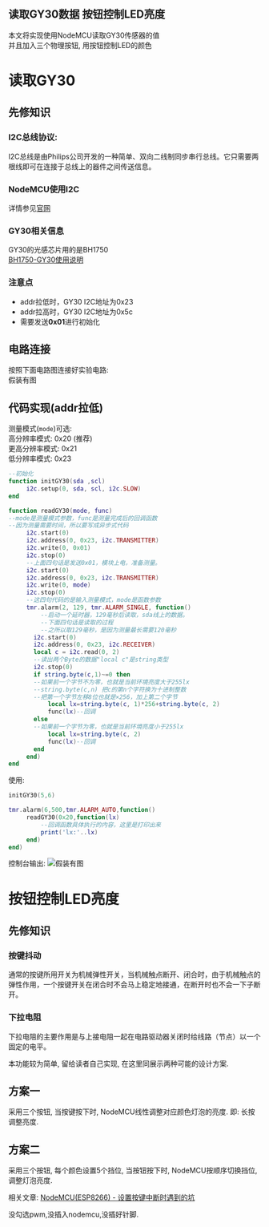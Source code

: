 ## 读取GY30数据 按钮控制LED亮度
本文将实现使用NodeMCU读取GY30传感器的值  
并且加入三个物理按钮, 用按钮控制LED的颜色

# 读取GY30
## 先修知识

### I2C总线协议:
I2C总线是由Philips公司开发的一种简单、双向二线制同步串行总线。它只需要两根线即可在连接于总线上的器件之间传送信息。
### NodeMCU使用I2C
详情参见[官网](http://nodemcu.readthedocs.io/en/dev/en/modules/i2c/)
### GY30相关信息
GY30的光感芯片用的是BH1750  
[BH1750-GY30使用说明](https://wenku.baidu.com/view/4425da33f7ec4afe05a1df64.html)  
### 注意点
+ addr拉低时，GY30 I2C地址为0x23
+ addr拉高时，GY30 I2C地址为0x5c
+ 需要发送**0x01**进行初始化

## 电路连接
按照下面电路图连接好实验电路:  
假装有图
## 代码实现(addr拉低)
测量模式(`mode`)可选:  
高分辨率模式: 0x20  (推荐)  
更高分辨率模式: 0x21  
低分辨率模式: 0x23  
```Lua
--初始化
function initGY30(sda ,scl)
     i2c.setup(0, sda, scl, i2c.SLOW)    
end

function readGY30(mode, func)
--mode是测量模式参数，func是测量完成后的回调函数
--因为测量需要时间，所以要写成异步式代码
     i2c.start(0)
     i2c.address(0, 0x23, i2c.TRANSMITTER)
     i2c.write(0, 0x01)
     i2c.stop(0)
     --上面四句话是发送0x01，模块上电，准备测量。
     i2c.start(0)
     i2c.address(0, 0x23, i2c.TRANSMITTER)
     i2c.write(0, mode)
     i2c.stop(0)
     --这四句代码的是输入测量模式，mode是函数参数
     tmr.alarm(2, 129, tmr.ALARM_SINGLE, function()
         --启动一个延时器，129毫秒后读取，sda线上的数据。
         --下面四句话是读取的过程
         --之所以取129毫秒，是因为测量最长需要120毫秒
       i2c.start(0)
       i2c.address(0, 0x23, i2c.RECEIVER)
       local c = i2c.read(0, 2)
       --读出两个Byte的数据"local c"是string类型
       i2c.stop(0)
       if string.byte(c,1)~=0 then
       --如果前一个字节不为零，也就是当前环境亮度大于255lx
       --string.byte(c,n) 把c的第n个字符换为十进制整数
       --把第一个字节左移8位也就是×256，加上第二个字节
           local lx=string.byte(c, 1)*256+string.byte(c, 2)
           func(lx)--回调
       else
       --如果前一个字节为零，也就是当前环境亮度小于255lx
           local lx=string.byte(c, 2)
           func(lx)--回调
       end
     end)
end
```
使用:
```Lua
initGY30(5,6)

tmr.alarm(6,500,tmr.ALARM_AUTO,function()
     readGY30(0x20,function(lx)
         --回调函数具体执行的内容，这里是打印出来
         print('lx:'..lx)
     end) 
end)
```
控制台输出:
![假装有图](/a.jpg)
# 按钮控制LED亮度

## 先修知识
### 按键抖动
通常的按键所用开关为机械弹性开关，当机械触点断开、闭合时，由于机械触点的弹性作用，一个按键开关在闭合时不会马上稳定地接通，在断开时也不会一下子断开。

### 下拉电阻
下拉电阻的主要作用是与上接电阻一起在电路驱动器关闭时给线路（节点）以一个固定的电平。

本功能较为简单, 留给读者自己实现, 在这里同展示两种可能的设计方案.

## 方案一
采用三个按钮, 当按键按下时, NodeMCU线性调整对应颜色灯泡的亮度. 即: 长按调整亮度.

## 方案二
采用三个按钮, 每个颜色设置5个挡位, 当按钮按下时, NodeMCU按顺序切换挡位, 调整灯泡亮度.

相关文章: [NodeMCU(ESP8266) - 设置按键中断时遇到的坑](https://zhuanlan.zhihu.com/p/35097181)

没勾选pwm,没插入nodemcu,没插好针脚.